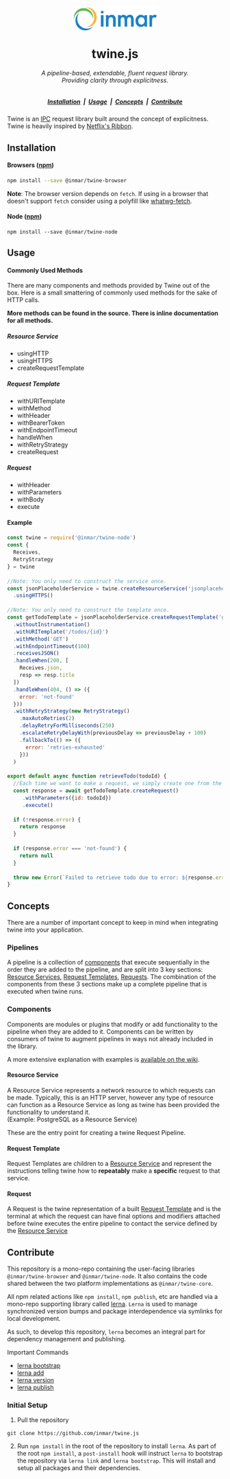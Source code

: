 <h1 align="center">
  <img align="center" width="200" src="./assets/inmar-logo-transparent.png" alt="Inmar Inc. Logo"><br/><br/>
  twine.js
</h1>

<h6 align="center">
  A pipeline-based, extendable, fluent request library.
  <br />
  Providing clarity through explicitness.
</h6>

<h5 align="center">
  <a href="#installation">Installation</a> &nbsp;|&nbsp; 
  <a href="#usage">Usage</a> &nbsp;|&nbsp;
  <a href="#concepts">Concepts</a> &nbsp;|&nbsp; 
  <a href="#contribute">Contribute</a>
</h5>

Twine is an [IPC](https://en.wikipedia.org/wiki/Inter-process_communication) request library built around the concept of explicitness. Twine is heavily inspired by [Netflix's Ribbon](https://github.com/Netflix/ribbon).

## Installation

#### Browsers ([npm](https://www.npmjs.com/package/@inmar/twine-browser))
```sh
npm install --save @inmar/twine-browser
```
<b>Note</b>: The browser version depends on `fetch`. If using in a browser that doesn't support `fetch` consider using a polyfill like [whatwg-fetch](https://github.com/github/fetch).

#### Node ([npm](https://www.npmjs.com/package/@inmar/twine-node))
```
npm install --save @inmar/twine-node
```

## Usage

#### Commonly Used Methods
There are many components and methods provided by Twine out of the box.
Here is a small smattering of commonly used methods for the sake of HTTP calls.

**More methods can be found in the source. There is inline documentation for all methods.**



##### Resource Service
 - usingHTTP
 - usingHTTPS
 - createRequestTemplate

##### Request Template
- withURITemplate
- withMethod
- withHeader
- withBearerToken
- withEndpointTimeout
- handleWhen
- withRetryStrategy
- createRequest

##### Request
- withHeader
- withParameters
- withBody
- execute


#### Example
```js
const twine = require('@inmar/twine-node')
const {
  Receives,
  RetryStrategy
} = twine

//Note: You only need to construct the service once.
const jsonPlaceholderService = twine.createResourceService('jsonplaceholder.typicode.com')
  .usingHTTPS()

//Note: You only need to construct the template once.
const getTodoTemplate = jsonPlaceholderService.createRequestTemplate('get-todo')
  .withoutInstrumentation()
  .withURITemplate('/todos/{id}')
  .withMethod('GET')
  .withEndpointTimeout(100)
  .receivesJSON()
  .handleWhen(200, [
    Receives.json,
    resp => resp.title
  ])
  .handleWhen(404, () => ({
    error: 'not-found'
  }))
  .withRetryStrategy(new RetryStrategy()
    .maxAutoRetries(2)
    .delayRetryForMilliseconds(250)
    .escalateRetryDelayWith(previousDelay => previousDelay + 100)
    .fallbackTo(() => ({ 
      error: 'retries-exhausted'
    }))
  )

export default async function retrieveTodo(todoId) {
  //Each time we want to make a request, we simply create one from the template and execute it.
  const response = await getTodoTemplate.createRequest()
     .withParameters({id: todoId})
     .execute()
 
  if (!response.error) {
    return response
  }
  
  if (response.error === 'not-found') {
    return null
  }
  
  throw new Error(`Failed to retrieve todo due to error: ${response.error}` )
}
```

## Concepts
There are a number of important concept to keep in mind when integrating twine into your application.

### Pipelines
A pipeline is a collection of [components](#Components) that execute sequentially in the order they are added to the pipeline, 
and are split into 3 key sections: [Resource Services](#Resource-Service), [Request Templates](#Request-Template), [Requests](#Request).
The combination of the components from these 3 sections make up a complete pipeline that is executed when twine runs.

### Components
Components are modules or plugins that modify or add functionality to the pipeline when they are added to it.
Components can be written by consumers of twine to augment pipelines in ways not already included in the library.

A more extensive explanation with examples is [available on the wiki](https://github.com/inmar/twine.js/wiki/Components).

#### Resource Service
A Resource Service represents a network resource to which requests can be made. 
Typically, this is an HTTP server, however any type of resource can function as a Resource Service as long as twine has been provided the functionality to understand it.
<br />(Example: PostgreSQL as a Resource Service)

These are the entry point for creating a twine Request Pipeline.

#### Request Template
Request Templates are children to a [Resource Service](#Resource-Service) and represent the instructions telling twine how to **repeatably** make a **specific** request to that service.

#### Request
A Request is the twine representation of a built [Request Template](#Request-Template) and is the terminal at which the request can have final options and modifiers attached before twine executes the entire pipeline to contact the service defined by the [Resource Service](#Resource-Service)

## Contribute
This repository is a mono-repo containing the user-facing libraries `@inmar/twine-browser` and `@inmar/twine-node`.
It also contains the code shared between the two platform implementations as `@inmar/twine-core`.

All npm related actions like `npm install`, `npm publish`, etc are handled via a mono-repo supporting library called [lerna](https://github.com/lerna/lerna).
`Lerna` is used to manage synchronized version bumps and package interdependence via symlinks for local development.

As such, to develop this repository, `lerna` becomes an integral part for dependency management and publishing.

Important Commands
 - [lerna bootstrap](https://github.com/lerna/lerna/tree/master/commands/bootstrap#readme)
 - [lerna add](https://github.com/lerna/lerna/tree/master/commands/add#readme)
 - [lerna version](https://github.com/lerna/lerna/tree/master/commands/version#readme)
 - [lerna publish](https://github.com/lerna/lerna/tree/master/commands/publish#readme)
 
 ### Initial Setup
 
 1) Pull the repository
```git
git clone https://github.com/inmar/twine.js
```

2) Run `npm install` in the root of the repository to install `lerna`.
As part of the root `npm install`, a `post-install` hook will instruct `lerna` to bootstrap the repository via `lerna link` and `lerna bootstrap`.
This will install and setup all packages and their dependencies.
